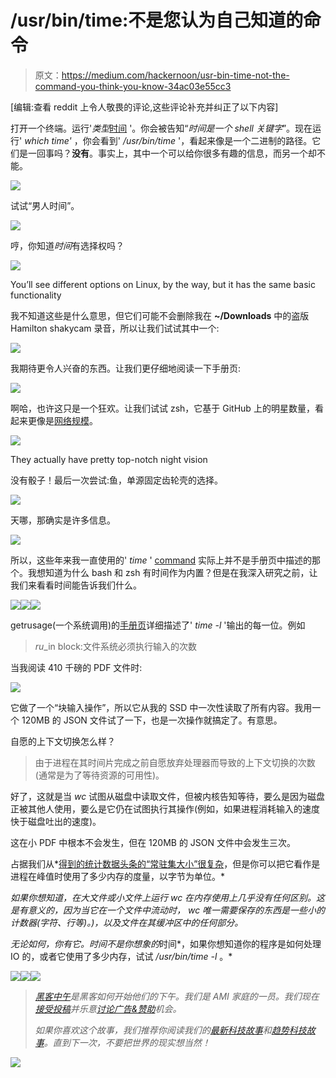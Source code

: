 # /usr/bin/time:不是您认为自己知道的命令

> 原文：<https://medium.com/hackernoon/usr-bin-time-not-the-command-you-think-you-know-34ac03e55cc3>

[编辑:查看 reddit 上令人敬畏的评论,这些评论补充并纠正了以下内容]

打开一个终端。运行'*类型*[时间](https://hackernoon.com/tagged/time) '。你会被告知“*时间是一个 shell 关键字*”。现在运行' *which time'* ，你会看到' */usr/bin/time* '，看起来像是一个二进制的路径。它们是一回事吗？**没有**。事实上，其中一个可以给你很多有趣的信息，而另一个却不能。

![](img/789f0d61172489e1d01436f711117b75.png)

试试“男人时间”。

![](img/a0c4aa38c9b61db39c758b5da78684b2.png)

哼，你知道*时间*有选择权吗？

![](img/d3a5ca66407acc3677bbf8815f71eac0.png)

You’ll see different options on Linux, by the way, but it has the same basic functionality

我不知道这些是什么意思，但它们可能不会删除我在 **~/Downloads** 中的盗版 Hamilton shakycam 录音，所以让我们试试其中一个:

![](img/bb223f72a1e55fd2f6637243bb0cf35c.png)

我期待更令人兴奋的东西。让我们更仔细地阅读一下手册页:

![](img/db9208fa3e59cd60d1188f584c890ce6.png)

啊哈，也许这只是一个狂欢。让我们试试 zsh，它基于 GitHub 上的明星数量，看起来更像是[网络规模](http://www.mongodb-is-web-scale.com/)。

![](img/5125ec22b45ad123f676be7bea1f3fda.png)

They actually have pretty top-notch night vision

没有骰子！最后一次尝试:鱼，单源固定齿轮壳的选择。

![](img/feecf7b186de8fc1e56afc3a80d10896.png)

天哪，那确实是许多信息。

![](img/2aa3073a08fcb2553e135335183d67b5.png)

所以，这些年来我一直使用的' *time* ' [command](https://hackernoon.com/tagged/command) 实际上并不是手册页中描述的那个。我想知道为什么 bash 和 zsh 有时间作为内置？但是在我深入研究之前，让我们来看看时间能告诉我们什么。

![](img/0406c2ec387620aa83c3e6e56327f16b.png)![](img/81f6d34ee0bb8f72633cf4b6a95b6055.png)![](img/0066b7e051ef669f66540d96cb526a50.png)

getrusage(一个系统调用)的[手册页](http://www.manpages.info/macosx/getrusage.2.html)详细描述了' *time -l* '输出的每一位。例如

> *ru*_in block:文件系统必须执行输入的次数

当我阅读 410 千磅的 PDF 文件时:

![](img/154e3b1b7d91deb71b983561c93ba8bc.png)

它做了一个“块输入操作”，所以它从我的 SSD 中一次性读取了所有内容。我用一个 120MB 的 JSON 文件试了一下，也是一次操作就搞定了。有意思。

自愿的上下文切换怎么样？

> 由于进程在其时间片完成之前自愿放弃处理器而导致的上下文切换的次数(通常是为了等待资源的可用性)。

好了，这就是当 *wc* 试图从磁盘中读取文件，但被内核告知等待，要么是因为磁盘正被其他人使用，要么是它仍在试图执行其操作(例如，如果进程消耗输入的速度快于磁盘吐出的速度)。

这在小 PDF 中根本不会发生，但在 120MB 的 JSON 文件中会发生三次。

占据我们从*[得到的统计数据头条的“常驻集大小”很复杂](https://utcc.utoronto.ca/~cks/space/blog/unix/UnderstandingRSS)，但是你可以把它看作是进程在峰值时使用了多少内存的度量，以字节为单位。*

*如果你想知道，在大文件或小文件上运行 *wc* 在内存使用上几乎没有任何区别。这是有意义的，因为当它在一个文件中流动时， *wc* 唯一需要保存的东西是一些小的计数器(字符、行等)。)，以及文件在其缓冲区中的任何部分。*

*无论如何，你有它。*时间*不是你想象的*时间*，如果你想知道你的程序是如何处理 IO 的，或者它使用了多少内存，试试 */usr/bin/time -l* 。*

*[![](img/50ef4044ecd4e250b5d50f368b775d38.png)](http://bit.ly/HackernoonFB)**[![](img/979d9a46439d5aebbdcdca574e21dc81.png)](https://goo.gl/k7XYbx)**[![](img/2930ba6bd2c12218fdbbf7e02c8746ff.png)](https://goo.gl/4ofytp)*

> *[黑客中午](http://bit.ly/Hackernoon)是黑客如何开始他们的下午。我们是 AMI 家庭的一员。我们现在[接受投稿](http://bit.ly/hackernoonsubmission)并乐意[讨论广告&赞助](mailto:partners@amipublications.com)机会。*
> 
> *如果你喜欢这个故事，我们推荐你阅读我们的[最新科技故事](http://bit.ly/hackernoonlatestt)和[趋势科技故事](https://hackernoon.com/trending)。直到下一次，不要把世界的现实想当然！*

*![](img/be0ca55ba73a573dce11effb2ee80d56.png)*